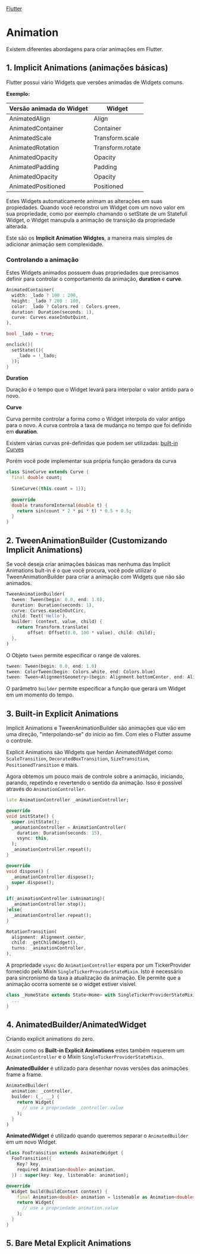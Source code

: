 [Flutter](https://github.com/leofds/flutter-class/blob/master/flutter/README.md)

# Animation

Existem diferentes abordagens para criar animações em Flutter.

## 1. Implicit Animations (animações básicas)

Flutter possui vário Widgets que versões animadas de Widgets comuns.

**Exemplo:**

| Versão animada do Widget | Widget |
|---|---|
| AnimatedAlign | Align |
| AnimatedContainer | Container |
| AnimatedScale | Transform.scale |
| AnimatedRotation | Transform.rotate |
| AnimatedOpacity | Opacity |
| AnimatedPadding | Padding |
| AnimatedOpacity | Opacity |
| AnimatedPositioned | Positioned |

Estes Widgets automaticamente animam as alterações em suas propiedades. Quando você reconstroi um Widget com um novo valor em sua propriedade, como por exemplo chamando o setState de um Statefull Widget, o Widget manupula a animação de transição da propriedade alterada.

Este são os **Implicit Animation Widgtes**, a maneira mais simples de adicionar animação sem complexidade.

### Controlando a animação

Estes Widgets animados possuem duas propriedades que precisamos definir para controlar o comportamento da animação, **duration** e **curve**.

```dart
AnimatedContainer(
  width: _lado ? 100 : 200,
  height: _lado ? 200 : 100,
  color: _lado ? Colors.red : Colors.green,
  duration: Duration(seconds: 1),
  curve: Curves.easeInOutQuint,
),
```

```dart
bool _lado = true;

onclick(){
  setState((){
    _lado = !_lado;
  });
}
```

**Duration**

Duração é o tempo que o Widget levará para interpolar o valor antido para o novo.

**Curve**

Curva permite controlar a forma como o Widget interpola do valor antigo para o novo. A curva controla a taxa de mudança no tempo que foi definido em **duration**.

Existem várias curvas pré-definidas que podem ser utilizadas: [built-in Curves](https://api.flutter.dev/flutter/animation/Curves-class.html)

Porém você pode implementar sua própria função geradora da curva

```dart
class SineCurve extends Curve {
  final double count;
 
  SineCurve({this.count = 1});
 
  @override
  double transformInternal(double t) {
    return sin(count * 2 * pi * t) * 0.5 + 0.5;
  }
}
```

## 2. TweenAnimationBuilder (Customizando Implicit Animations)

Se você deseja criar animações básicas mas nenhuma das Implicit Animations bult-in é o que você procura, você pode utilizar o TweenAnimationBuilder para criar a animação com Widgets que não são animados.

```dart
TweenAnimationBuilder(
  tween: Tween(begin: 0.0, end: 1.0),
  duration: Duration(seconds: 1),
  curve: Curves.easeInOutCirc,
  child: Text('Hello'),
  builder: (context, value, child) {
    return Transform.translate(
        offset: Offset(0.0, 100 * value), child: child);
  },
)
```

O Objeto `tween` permite especificar o range de valores.

```dart
tween: Tween(begin: 0.0, end: 1.0)
tween: ColorTween(begin: Colors.white, end: Colors.blue)
tween: Tween<AlignmentGeometry>(begin: Alignment.bottomCenter, end: Alignment.topCenter)
```

O parâmetro `builder` permite especificar a função que gerará um Widget em um momento do tempo.

## 3. Built-in Explicit Animations

Implicit Animations e TweenAnimationBuilder são animações que vão em uma direção, "interpolando-se" do início ao fim. Com eles o Flutter assume o controle.

Explicit Animations são Widgets que herdan AnimatedWidget como: `ScaleTransition`, `DecoratedBoxTransition`, `SizeTransition`, `PositionedTransition` e mais.

Agora obtemos um pouco mais de controle sobre a animação, iniciando, parando, repetindo e revertendo o sentido da animação. Isso é possível através do `AnimationController`.

```dart
late AnimationController _animationController;

@override
void initState() {
  super.initState();
  _animationController = AnimationController(
    duration: Duration(seconds: 15),
    vsync: this,
  );
  _animationController.repeat();
}

@override
void dispose() {
  _animationController.dispose();
  super.dispose();
}
```

```dart
if(_animationController.isAnimating){
  _animationController.stop();
}else{
  _animationController.repeat();
}
```

```dart
RotationTransition(
  alignment: Alignment.center,
  child: _getChildWidget(),
  turns: _animationController,
),
```

A propriedade `vsync` do  `AnimationController` espera por um TickerProvider fornecido pelo Mixin `SingleTickerProviderStateMixin`. Isto é necessário para sincronismo da taxa a atualização da animação. Ele permite que a animação ocorra somente se o widget estiver visível.

```dart
class _HomeState extends State<Home> with SingleTickerProviderStateMixin {
  ...
}
```

## 4. AnimatedBuilder/AnimatedWidget

Criando explicit animations do zero. 

Assim como os **Built-in Explicit Animations** estes também requerem um `AnimationController` e o Mixin `SingleTickerProviderStateMixin`.

**AnimatedBuilder** é utilizado para desenhar novas versões das animações frame a frame. 

```dart
AnimatedBuilder(
  animation: _controller,
  builder: (_, __) {
    return Widget(
      // use a propriedade _controller.value
    );
  }
)
```

**AnimatedWidget** é utilizado quando queremos separar o `AnimatedBuilder` em um novo Widget. 

```dart
class FooTransition extends AnimatedWidget {
  FooTransition({
    Key? key,
    required Animation<double> animation,
  }) : super(key: key, listenable: animation);

@override
  Widget build(BuildContext context) {
    final Animation<double> animation = listenable as Animation<double>;
    return Widget(
      // use a propriedade animation.value
    );
  }
}
```

## 5. Bare Metal Explicit Animations

